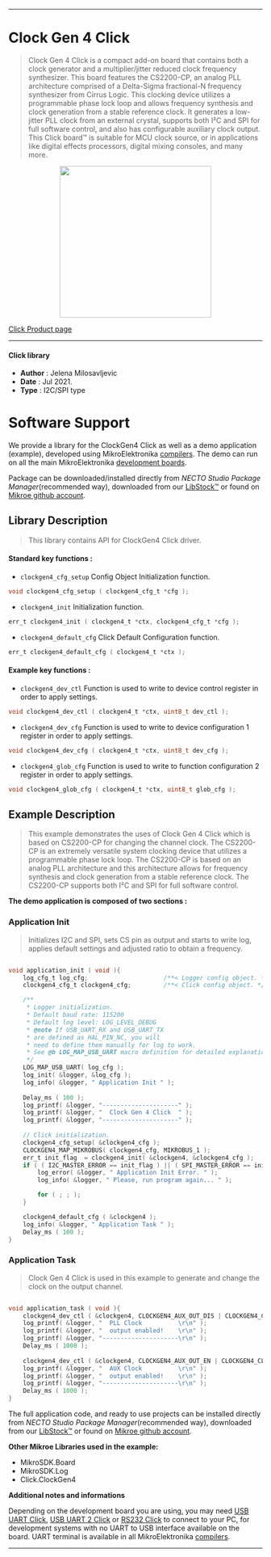 
---
# Clock Gen 4 Click

> Clock Gen 4 Click is a compact add-on board that contains both a clock generator and a multiplier/jitter reduced clock frequency synthesizer. This board features the CS2200-CP, an analog PLL architecture comprised of a Delta-Sigma fractional-N frequency synthesizer from Cirrus Logic. This clocking device utilizes a programmable phase lock loop and allows frequency synthesis and clock generation from a stable reference clock. It generates a low-jitter PLL clock from an external crystal, supports both I²C and SPI for full software control, and also has configurable auxiliary clock output. This Click board™ is suitable for MCU clock source, or in applications like digital effects processors, digital mixing consoles, and many more.

<p align="center">
  <img src="https://download.mikroe.com/images/click_for_ide/clockgen4_click.png" height=300px>
</p>

[Click Product page](https://www.mikroe.com/clock-gen-4-click)

---


#### Click library

- **Author**        : Jelena Milosavljevic
- **Date**          : Jul 2021.
- **Type**          : I2C/SPI type


# Software Support

We provide a library for the ClockGen4 Click
as well as a demo application (example), developed using MikroElektronika
[compilers](https://www.mikroe.com/necto-studio).
The demo can run on all the main MikroElektronika [development boards](https://www.mikroe.com/development-boards).

Package can be downloaded/installed directly from *NECTO Studio Package Manager*(recommended way), downloaded from our [LibStock&trade;](https://libstock.mikroe.com) or found on [Mikroe github account](https://github.com/MikroElektronika/mikrosdk_click_v2/tree/master/clicks).

## Library Description

> This library contains API for ClockGen4 Click driver.

#### Standard key functions :

- `clockgen4_cfg_setup` Config Object Initialization function.
```c
void clockgen4_cfg_setup ( clockgen4_cfg_t *cfg );
```

- `clockgen4_init` Initialization function.
```c
err_t clockgen4_init ( clockgen4_t *ctx, clockgen4_cfg_t *cfg );
```

- `clockgen4_default_cfg` Click Default Configuration function.
```c
err_t clockgen4_default_cfg ( clockgen4_t *ctx );
```

#### Example key functions :

- `clockgen4_dev_ctl` Function is used to write to device control register in order to apply settings.
```c
void clockgen4_dev_ctl ( clockgen4_t *ctx, uint8_t dev_ctl );
```

- `clockgen4_dev_cfg` Function is used to write to device configuration 1 register in order to apply settings.
```c
void clockgen4_dev_cfg ( clockgen4_t *ctx, uint8_t dev_cfg );
```

- `clockgen4_glob_cfg` Function is used to write to function configuration 2 register in order to apply settings.
```c
void clockgen4_glob_cfg ( clockgen4_t *ctx, uint8_t glob_cfg );
```

## Example Description

> This example demonstrates the uses of Clock Gen 4 Click which is based on CS2200-CP for changing the channel clock. The CS2200-CP is an extremely versatile system clocking 
device that utilizes a programmable phase lock loop. The CS2200-CP is based on an analog PLL architecture and this architecture allows for frequency synthesis and clock generation
from a stable reference clock. The CS2200-CP supports both I²C and SPI for full software control.

**The demo application is composed of two sections :**

### Application Init

> Initializes I2C and SPI, sets CS pin as output and starts to write log, applies default settings and adjusted ratio to obtain a frequency.

```c

void application_init ( void ){
    log_cfg_t log_cfg;                     /**< Logger config object. */
    clockgen4_cfg_t clockgen4_cfg;         /**< Click config object. */

    /** 
     * Logger initialization.
     * Default baud rate: 115200
     * Default log level: LOG_LEVEL_DEBUG
     * @note If USB_UART_RX and USB_UART_TX 
     * are defined as HAL_PIN_NC, you will 
     * need to define them manually for log to work. 
     * See @b LOG_MAP_USB_UART macro definition for detailed explanation.
     */
    LOG_MAP_USB_UART( log_cfg );
    log_init( &logger, &log_cfg );
    log_info( &logger, " Application Init " );
    
    Delay_ms ( 100 );
    log_printf( &logger, "---------------------" );
    log_printf( &logger, "  Clock Gen 4 Click  " );
    log_printf( &logger, "---------------------" );
    
    // Click initialization.
    clockgen4_cfg_setup( &clockgen4_cfg );
    CLOCKGEN4_MAP_MIKROBUS( clockgen4_cfg, MIKROBUS_1 );
    err_t init_flag  = clockgen4_init( &clockgen4, &clockgen4_cfg );
    if ( ( I2C_MASTER_ERROR == init_flag ) || ( SPI_MASTER_ERROR == init_flag ) ) {
        log_error( &logger, " Application Init Error. " );
        log_info( &logger, " Please, run program again... " );

        for ( ; ; );
    }

    clockgen4_default_cfg ( &clockgen4 );
    log_info( &logger, " Application Task " );
    Delay_ms ( 100 );
}

```

### Application Task

> Clock Gen 4 Click is used in this example to generate and change the clock on the output channel.

```c

void application_task ( void ){
    clockgen4_dev_ctl ( &clockgen4, CLOCKGEN4_AUX_OUT_DIS | CLOCKGEN4_CLK_OUT_EN );
    log_printf( &logger, "  PLL Clock          \r\n" );
    log_printf( &logger, "  output enabled!    \r\n" );
    log_printf( &logger, "---------------------\r\n" );
    Delay_ms ( 1000 );
    
    clockgen4_dev_ctl ( &clockgen4, CLOCKGEN4_AUX_OUT_EN | CLOCKGEN4_CLK_OUT_DIS );
    log_printf( &logger, "  AUX Clock          \r\n" );
    log_printf( &logger, "  output enabled!    \r\n" );
    log_printf( &logger, "---------------------\r\n" );
    Delay_ms ( 1000 );
}

```

The full application code, and ready to use projects can be installed directly from *NECTO Studio Package Manager*(recommended way), downloaded from our [LibStock&trade;](https://libstock.mikroe.com) or found on [Mikroe github account](https://github.com/MikroElektronika/mikrosdk_click_v2/tree/master/clicks).

**Other Mikroe Libraries used in the example:**

- MikroSDK.Board
- MikroSDK.Log
- Click.ClockGen4

**Additional notes and informations**

Depending on the development board you are using, you may need
[USB UART Click](https://www.mikroe.com/usb-uart-click),
[USB UART 2 Click](https://www.mikroe.com/usb-uart-2-click) or
[RS232 Click](https://www.mikroe.com/rs232-click) to connect to your PC, for
development systems with no UART to USB interface available on the board. UART
terminal is available in all MikroElektronika
[compilers](https://shop.mikroe.com/compilers).

---
